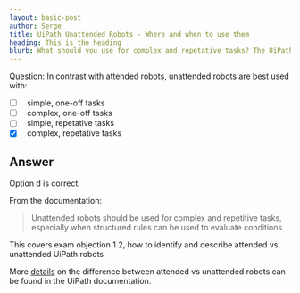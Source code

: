 ```yaml
---
layout: basic-post
author: Serge
title: UiPath Unattended Robots - Where and when to use them
heading: This is the heading
blurb: What should you use for complex and repetative tasks? The UiPath Associate Exam tests you on this RPA concept.
---
```


Question: In contrast with attended robots, unattended robots are best used with:

- [ ] &nbsp;  simple, one-off tasks
- [ ] &nbsp;  complex, one-off tasks
- [ ] &nbsp;  simple, repetative tasks
- [x] &nbsp;  complex, repetative tasks

## Answer

Option d is correct.

From the documentation:

> Unattended robots should be used for complex and repetitive tasks, especially when structured rules can be used to evaluate conditions

This covers exam objection 1.2,  how to identify and describe attended vs. unattended UiPath robots

More [details](https://docs.uipath.com/orchestrator/docs/attended-vs-unattended-automation) on the difference between attended vs unattended robots can be found in the UiPath documentation.


